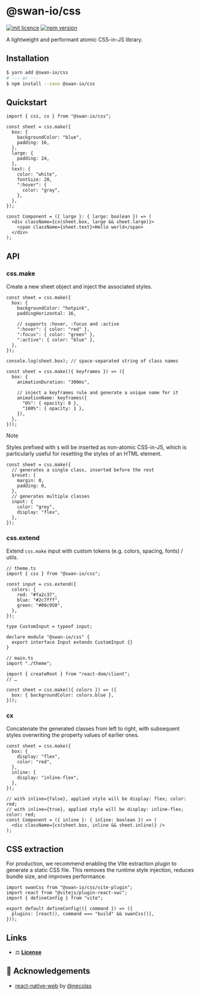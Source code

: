 # @swan-io/css

[![mit licence](https://img.shields.io/dub/l/vibe-d.svg?style=for-the-badge)](https://github.com/swan-io/css/blob/main/LICENSE)
[![npm version](https://img.shields.io/npm/v/@swan-io/css?style=for-the-badge)](https://www.npmjs.org/package/@swan-io/css)

A lightweight and performant atomic CSS-in-JS library.

## Installation

```bash
$ yarn add @swan-io/css
# --- or ---
$ npm install --save @swan-io/css
```

## Quickstart

```tsx
import { css, cx } from "@swan-io/css";

const sheet = css.make({
  box: {
    backgroundColor: "blue",
    padding: 16,
  },
  large: {
    padding: 24,
  },
  text: {
    color: "white",
    fontSize: 20,
    ":hover": {
      color: "gray",
    },
  },
});

const Component = ({ large }: { large: boolean }) => (
  <div className={cx(sheet.box, large && sheet.large)}>
    <span className={sheet.text}>Hello world</span>
  </div>
);
```

## API

### css.make

Create a new sheet object and inject the associated styles.

```tsx
const sheet = css.make({
  box: {
    backgroundColor: "hotpink",
    paddingHorizontal: 16,

    // supports :hover, :focus and :active
    ":hover": { color: "red" },
    ":focus": { color: "green" },
    ":active": { color: "blue" },
  },
});

console.log(sheet.box); // space-separated string of class names
```

```tsx
const sheet = css.make(({ keyframes }) => ({
  box: {
    animationDuration: "300ms",

    // inject a keyframes rule and generate a unique name for it
    animationName: keyframes({
      "0%": { opacity: 0 },
      "100%": { opacity: 1 },
    }),
  },
}));
```

> [!NOTE]
> Styles prefixed with `$` will be inserted as non-atomic CSS-in-JS, which is particularly useful for resetting the styles of an HTML element.

```tsx
const sheet = css.make({
  // generates a single class, inserted before the rest
  $reset: {
    margin: 0,
    padding: 0,
  },
  // generates multiple classes
  input: {
    color: "grey",
    display: "flex",
  },
});
```

### css.extend

Extend `css.make` input with custom tokens (e.g. colors, spacing, fonts) / utils.

```tsx
// theme.ts
import { css } from "@swan-io/css";

const input = css.extend({
  colors: {
    red: "#fa2c37",
    blue: "#2c7fff",
    green: "#00c950",
  },
});

type CustomInput = typeof input;

declare module "@swan-io/css" {
  export interface Input extends CustomInput {}
}
```

```tsx
// main.ts
import "./theme";

import { createRoot } from "react-dom/client";
// …
```

```tsx
const sheet = css.make(({ colors }) => ({
  box: { backgroundColor: colors.blue },
}));
```

### cx

Concatenate the generated classes from left to right, with subsequent styles overwriting the property values of earlier ones.

```tsx
const sheet = css.make({
  box: {
    display: "flex",
    color: "red",
  },
  inline: {
    display: "inline-flex",
  },
});

// with inline={false}, applied style will be display: flex; color: red;
// with inline={true}, applied style will be display: inline-flex; color: red;
const Component = ({ inline }: { inline: boolean }) => (
  <div className={cx(sheet.box, inline && sheet.inline)} />
);
```

## CSS extraction

For production, we recommend enabling the Vite extraction plugin to generate a static CSS file. This removes the runtime style injection, reduces bundle size, and improves performance.

```tsx
import swanCss from "@swan-io/css/vite-plugin";
import react from "@vitejs/plugin-react-swc";
import { defineConfig } from "vite";

export default defineConfig(({ command }) => ({
  plugins: [react(), command === "build" && swanCss()],
}));
```

## Links

- ⚖️ [**License**](./LICENSE)

## 🙌 Acknowledgements

- [react-native-web](https://github.com/necolas/react-native-web) by [@necolas](https://github.com/necolas)
